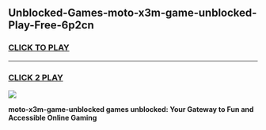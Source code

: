 
## Unblocked-Games-moto-x3m-game-unblocked-Play-Free-6p2cn
<h3>
<a href="https://premium76.site?title=moto-x3m-game-unblocked&ref=21A">CLICK TO PLAY</a></h3>
<hr>

<h3>
<a href="https://premium76.site?title=moto-x3m-game-unblocked&ref=21A">CLICK 2 PLAY</a>
  
</h3>

<a href="https://premium76.site?title=moto-x3m-game-unblocked&ref=21A"><img src="https://clearcache.store/games.png"></a>


**moto-x3m-game-unblocked games unblocked: Your Gateway to Fun and Accessible Online Gaming**
